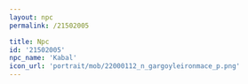 ```yaml
---
layout: npc
permalink: /21502005

title: Npc
id: '21502005'
npc_name: 'Kabal'
icon_url: 'portrait/mob/22000112_n_gargoyleironmace_p.png'
---
```

